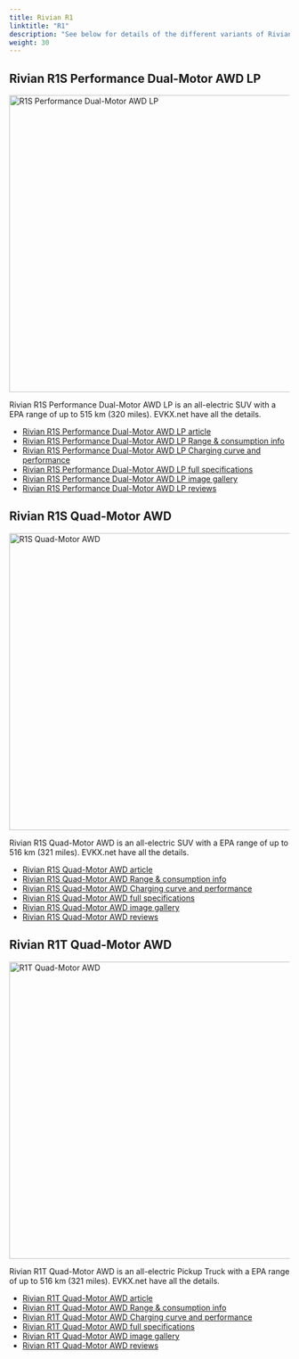 ```yaml
---
title: Rivian R1
linktitle: "R1"
description: "See below for details of the different variants of Rivian R1"
weight: 30
---
```

## Rivian R1S Performance Dual-Motor AWD LP

<a href="/models/rivian/r1/r1s_performance_dual-motor_awd_lp/"><img src="https://media.evkx.net/multimedia/models/rivian/r1/r1s_performance_dual-motor_awd_lp/main_1_st.jpg" width="800" height="533" alt="R1S Performance Dual-Motor AWD LP" ></a>

Rivian R1S Performance Dual-Motor AWD LP is an all-electric SUV with a EPA range of up to 515 km (320 miles). EVKX.net have all the details. 

- [Rivian R1S Performance Dual-Motor AWD LP article](/models/rivian/r1/r1s_performance_dual-motor_awd_lp/)
- [Rivian R1S Performance Dual-Motor AWD LP Range & consumption info](/models/rivian/r1/r1s_performance_dual-motor_awd_lp/rangeandconsumption)
- [Rivian R1S Performance Dual-Motor AWD LP Charging curve and performance](/models/rivian/r1/r1s_performance_dual-motor_awd_lp/chargingcurve)
- [Rivian R1S Performance Dual-Motor AWD LP full specifications](/models/rivian/r1/r1s_performance_dual-motor_awd_lp/specifications)
- [Rivian R1S Performance Dual-Motor AWD LP image gallery](/models/rivian/r1/r1s_performance_dual-motor_awd_lp/gallery)
- [Rivian R1S Performance Dual-Motor AWD LP reviews](/models/rivian/r1/r1s_performance_dual-motor_awd_lp/reviews)

## Rivian R1S Quad-Motor AWD

<a href="/models/rivian/r1/r1s_quad-motor_awd/"><img src="https://media.evkx.net/multimedia/models/rivian/r1/r1s_quad-motor_awd/main_1_st.jpg" width="800" height="533" alt="R1S Quad-Motor AWD" ></a>

Rivian R1S Quad-Motor AWD is an all-electric SUV with a EPA range of up to 516 km (321 miles). EVKX.net have all the details. 

- [Rivian R1S Quad-Motor AWD article](/models/rivian/r1/r1s_quad-motor_awd/)
- [Rivian R1S Quad-Motor AWD Range & consumption info](/models/rivian/r1/r1s_quad-motor_awd/rangeandconsumption)
- [Rivian R1S Quad-Motor AWD Charging curve and performance](/models/rivian/r1/r1s_quad-motor_awd/chargingcurve)
- [Rivian R1S Quad-Motor AWD full specifications](/models/rivian/r1/r1s_quad-motor_awd/specifications)
- [Rivian R1S Quad-Motor AWD image gallery](/models/rivian/r1/r1s_quad-motor_awd/gallery)
- [Rivian R1S Quad-Motor AWD reviews](/models/rivian/r1/r1s_quad-motor_awd/reviews)

## Rivian R1T Quad-Motor AWD

<a href="/models/rivian/r1/r1t_quad-motor_awd/"><img src="https://media.evkx.net/multimedia/models/rivian/r1/r1t_quad-motor_awd/main_1_st.jpg" width="800" height="533" alt="R1T Quad-Motor AWD" ></a>

Rivian R1T Quad-Motor AWD is an all-electric Pickup Truck with a EPA range of up to 516 km (321 miles). EVKX.net have all the details. 

- [Rivian R1T Quad-Motor AWD article](/models/rivian/r1/r1t_quad-motor_awd/)
- [Rivian R1T Quad-Motor AWD Range & consumption info](/models/rivian/r1/r1t_quad-motor_awd/rangeandconsumption)
- [Rivian R1T Quad-Motor AWD Charging curve and performance](/models/rivian/r1/r1t_quad-motor_awd/chargingcurve)
- [Rivian R1T Quad-Motor AWD full specifications](/models/rivian/r1/r1t_quad-motor_awd/specifications)
- [Rivian R1T Quad-Motor AWD image gallery](/models/rivian/r1/r1t_quad-motor_awd/gallery)
- [Rivian R1T Quad-Motor AWD reviews](/models/rivian/r1/r1t_quad-motor_awd/reviews)

